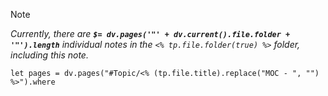 > [!NOTE]
> *Currently, there are **`$= dv.pages('"' + dv.current().file.folder + '"').length`**  individual notes in the `<% tp.file.folder(true) %>` folder, including this note.*

```dataviewjs
let pages = dv.pages("#Topic/<% (tp.file.title).replace("MOC - ", "") %>").where
```